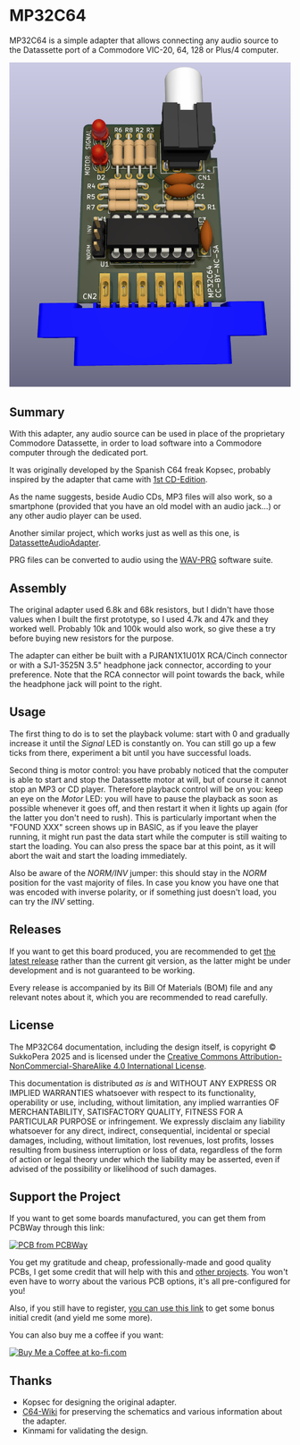 # MP32C64
MP32C64 is a simple adapter that allows connecting any audio source to the Datassette port of a Commodore VIC-20, 64, 128 or Plus/4 computer.

![Board](https://raw.githubusercontent.com/SukkoPera/MP32C64/master/img/render-top.png)

## Summary
With this adapter, any audio source can be used in place of the proprietary Commodore Datassette, in order to load software into a Commodore computer through the dedicated port.

It was originally developed by the Spanish C64 freak Kopsec, probably inspired by the adapter that came with [1st CD-Edition](https://www.c64-wiki.com/wiki/1st_CD-Edition_(Collection)).

As the name suggests, beside Audio CDs, MP3 files will also work, so a smartphone (provided that you have an old model with an audio jack...) or any other audio player can be used.

Another similar project, which works just as well as this one, is [DatassetteAudioAdapter](https://github.com/SukkoPera/DatassetteAudioAdapter).

PRG files can be converted to audio using the [WAV-PRG](https://wav-prg.sourceforge.io/) software suite.

## Assembly
The original adapter used 6.8k and 68k resistors, but I didn't have those values when I built the first prototype, so I used 4.7k and 47k and they worked well. Probably 10k and 100k would also work, so give these a try before buying new resistors for the purpose.

The adapter can either be built with a PJRAN1X1U01X RCA/Cinch connector or with a SJ1-3525N 3.5" headphone jack connector, according to your preference. Note that the RCA connector will point towards the back, while the headphone jack will point to the right.

## Usage
The first thing to do is to set the playback volume: start with 0 and gradually increase it until the *Signal* LED is constantly on. You can still go up a few ticks from there, experiment a bit until you have successful loads.

Second thing is motor control: you have probably noticed that the computer is able to start and stop the Datassette motor at will, but of course it cannot stop an MP3 or CD player. Therefore playback control will be on you: keep an eye on the *Motor* LED: you will have to pause the playback as soon as possible whenever it goes off, and then restart it when it lights up again (for the latter you don't need to rush). This is particularly important when the "FOUND XXX" screen shows up in BASIC, as if you leave the player running, it might run past the data start while the computer is still waiting to start the loading. You can also press the space bar at this point, as it will abort the wait and start the loading immediately.

Also be aware of the *NORM/INV* jumper: this should stay in the *NORM* position for the vast majority of files. In case you know you have one that was encoded with inverse polarity, or if something just doesn't load, you can try the *INV* setting.

## Releases
If you want to get this board produced, you are recommended to get [the latest release](https://github.com/SukkoPera/MP32C64/releases) rather than the current git version, as the latter might be under development and is not guaranteed to be working.

Every release is accompanied by its Bill Of Materials (BOM) file and any relevant notes about it, which you are recommended to read carefully.

## License
The MP32C64 documentation, including the design itself, is copyright &copy; SukkoPera 2025 and is licensed under the [Creative Commons Attribution-NonCommercial-ShareAlike 4.0 International License](https://creativecommons.org/licenses/by-nc-sa/4.0/).

This documentation is distributed *as is* and WITHOUT ANY EXPRESS OR IMPLIED WARRANTIES whatsoever with respect to its functionality, operability or use, including, without limitation, any implied warranties OF MERCHANTABILITY, SATISFACTORY QUALITY, FITNESS FOR A PARTICULAR PURPOSE or infringement. We expressly disclaim any liability whatsoever for any direct, indirect, consequential, incidental or special damages, including, without limitation, lost revenues, lost profits, losses resulting from business interruption or loss of data, regardless of the form of action or legal theory under which the liability may be asserted, even if advised of the possibility or likelihood of such damages.

## Support the Project
If you want to get some boards manufactured, you can get them from PCBWay through this link:

[![PCB from PCBWay](https://www.pcbway.com/project/img/images/frompcbway.png)](https://www.pcbway.com/project/shareproject/MP32C64_Replace_the_Commodore_Datassette_with_any_audio_source_7410640e.html)

You get my gratitude and cheap, professionally-made and good quality PCBs, I get some credit that will help with this and [other projects](https://www.pcbway.com/project/member/shareproject/?bmbid=41100). You won't even have to worry about the various PCB options, it's all pre-configured for you!

Also, if you still have to register, [you can use this link](https://www.pcbway.com/setinvite.aspx?inviteid=41100) to get some bonus initial credit (and yield me some more).

You can also buy me a coffee if you want:

<a href='https://ko-fi.com/L3L0U18L' target='_blank'><img height='36' style='border:0px;height:36px;' src='https://az743702.vo.msecnd.net/cdn/kofi2.png?v=2' border='0' alt='Buy Me a Coffee at ko-fi.com' /></a>

## Thanks
* Kopsec for designing the original adapter.
* [C64-Wiki](https://www.c64-wiki.com/wiki/Main_Page) for preserving the schematics and various information about the adapter.
* Kinmami for validating the design.
